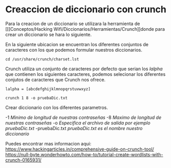 # Creaccion de diccionario con crunch
Para la creacion de un diccionario se utilizara la herramienta de [[[Conceptos/Hacking Wifi/Diccionarios/Herramientas/Crunch]]donde para crear un diccionario se hara lo siguiente.

En la siguiente ubicacion se encuentran los diferentes conjuntos de caracteres con los que podemos formular nuestros diccionarios.

	cd /usr/share/crunch/charset.lst

Crunch utiliza un conjunto de caracteres por defecto que serian los *lalpha* que contienen los siguientes caracteres, podemos selecionar los diferentes conjutos de caracteres que Crunch nos ofrece.

	lalpha = [abcdefghijklmnopqrstuvwxyz]

	crunch 1 8 -o pruebaDic.txt
Crear diccionario con los diferentes parametros.

-1 *Minimo de longitud de nuestras contraseñas*
-8 *Maximo de longitud de nuestras contraseñas*
-o *Especifica el archivo de salida por ejemplo pruebaDic.txt*
-pruebaDic.txt *pruebaDic.txt es el nombre nuestro diccionario*


Puedes encontrar mas informacion aqui:
	https://www.hackingarticles.in/comprehensive-guide-on-crunch-tool/
	https://null-byte.wonderhowto.com/how-to/tutorial-create-wordlists-with-crunch-0165931/

